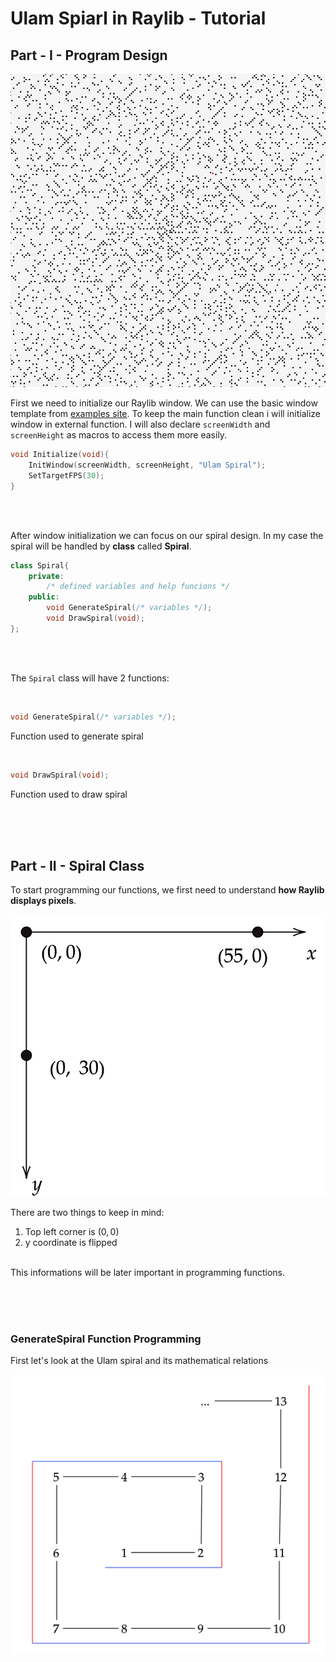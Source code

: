 # Ulam Spiarl in Raylib - Tutorial


## Part - I - Program Design

![Ulam Spiral](Resources/ulam-spiral.png)


First we need to initialize our Raylib window. We can use the basic window template from [examples site](https://www.raylib.com/examples.html). To keep the main function clean i will initialize window in external function. I will also declare `screenWidth` and `screenHeight` as macros to access them more easily.

```c++
void Initialize(void){
    InitWindow(screenWidth, screenHeight, "Ulam Spiral");
    SetTargetFPS(30);  
}
```


<br><br>

After window initialization we can focus on our spiral design. In my case the spiral will be handled by __class__ called __Spiral__.


```c++
class Spiral{
    private:
        /* defined variables and help funcions */
    public:
        void GenerateSpiral(/* variables */);
        void DrawSpiral(void);
};
```
<br><br>

The `Spiral` class will have 2 functions:

<br>

```c++
void GenerateSpiral(/* variables */);
```

Function used to generate spiral


<br>


```c++
void DrawSpiral(void);
```

Function used to draw spiral

<br><br><br>

## Part - II - Spiral Class

To start programming our functions, we first need to understand __how Raylib displays pixels__.


![Raylib Window](Resources/raylib-coordinates.png)

There are two things to keep in mind:

1. Top left corner is $(0,0)$
2. y coordinate is flipped

<br>
This informations will be later important in programming functions.

<br><br><br>


### GenerateSpiral Function Programming


First let's look at the Ulam spiral and its mathematical relations

![Ulam spiral Relations](Resources/ulam-spiral-relations.png)

